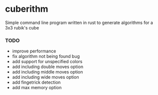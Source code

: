# cuberithm
Simple command line program written in rust to generate algorithms for a 3x3 rubik's cube

### TODO
- improve performance
- fix algorithm not being found bug
- add support for unspecified colors
- add including double moves option
- add including middle moves option
- add including wide moves option
- add fingetrick detection
- add max memory option
